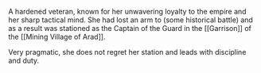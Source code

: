 A hardened veteran, known for her unwavering loyalty to the empire and her sharp tactical mind. She had lost an arm to (some historical battle) and as a result was stationed as the Captain of the Guard in the [[Garrison]] of the [[Mining Village of Arad]].

Very pragmatic, she does not regret her station and leads with discipline and duty.
